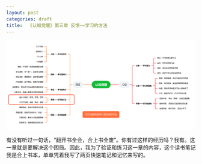 ```yaml
---
layout: post
categories: draft
title:  《认知觉醒》第三章 反馈——学习的方法
---
```


![认知觉醒脑图-反馈](/assets/%E8%84%91%E5%9B%BE%E8%AE%A4%E7%9F%A5%E8%A7%89%E9%86%92-%E5%8F%8D%E9%A6%88.PNG)

有没有听过一句话，“翻开书全会，合上书全废”。你有过这样的经历吗？我有。这一章就是要解决这个困局。因此，我为了验证和练习这一章的内容，这个读书笔记我是合上书本，单单凭着我写了两页快速笔记和记忆来写的。


<!--stackedit_data:
eyJoaXN0b3J5IjpbNDQ1NjExMDIzLDEyNTc4NDc0MzFdfQ==
-->